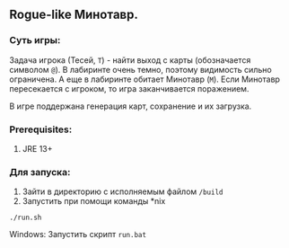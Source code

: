 ## Rogue-like Минотавр.

### Суть игры:
Задача игрока (Тесей, `T`) - найти выход с карты (обозначается символом `@`).
В лабиринте очень темно, поэтому видимость сильно ограничена. А еще в лабиринте обитает Минотавр (`M`).
Если Минотавр пересекается с игроком, то игра заканчивается поражением.

В игре поддержана генерация карт, сохранение и их загрузка. 

### Prerequisites:
1. JRE 13+

### Для запуска:
1. Зайти в директорию с исполняемым файлом `/build`
2. Запустить при помощи команды
*nix
```shell
./run.sh
```

Windows:
Запустить скрипт `run.bat`